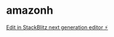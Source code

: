 # amazonh

[Edit in StackBlitz next generation editor ⚡️](https://stackblitz.com/~/github.com/Sudhanshutiwari-cs/amazonh)